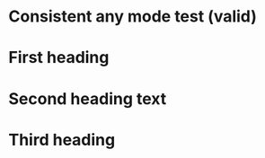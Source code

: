 # Consistent any mode test (valid)

First heading
=======

Second heading text
=======

Third heading
=======
